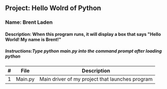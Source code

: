 ## Project: Hello Wolrd of Python
### Name: Brent Laden
#### Description: When this program runs, it will display a box that says "Hello World! My name is Brent!"
##### Instructions:Type python main.py into the command prompt after loading python

|   #   | File            | Description                                        |
| :---: | ------------- | -------------------------------------------------- |
|   1   | Main.py         | Main driver of my project that launches program      |
